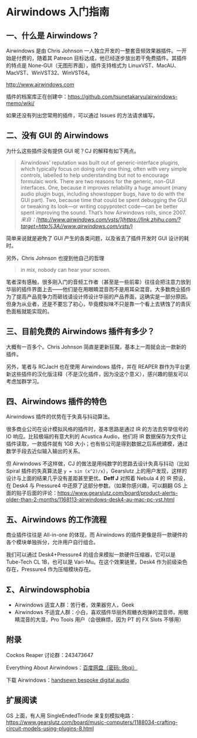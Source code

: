 # Airwindows 入门指南

## 一、什么是 Airwindows？

Airwindows 是由 Chris Johnson 一人独立开发的一整套音频效果器插件。一开始是付费的，随着其 Patreon 目标达成，他已经逐步放出若干免费插件。其插件的特点是 None-GUI（无图形界面），插件支持格式为 LinuxVST、MacAU、MacVST、WinVST32、WinVST64。

http://www.airwindows.com

插件的档案库正在创建中：https://github.com/tsunetakaryu/airwindows-memo/wiki/

如果还没有列出您常用的插件，可以通过 Issues 的方法请求编写。

## 二、没有 GUI 的 Airwindows

为什么这些插件没有提供 GUI 呢？CJ 的解释有如下两点。

> Airwindows’ reputation was built out of generic-interface plugins, which typically focus on doing only one thing, often with very simple controls, labelled to help understanding but not to encourage formulaic work. There are two reasons for the generic, non-GUI interfaces. One, because it improves reliability a huge amount (many audio plugin bugs, including showstopper bugs, have to do with the GUI part). Two, because time that could be spent debugging the GUI or tweaking its look—or writing copyprotect code—can be better spent improving the sound. That’s how Airwindows rolls, since 2007.
> *来自：[http://www.airwindows.com/vsts/](https://link.zhihu.com/?target=http%3A//www.airwindows.com/vsts/)*

简单来说就是避免了 GUI 产生的各类问题，以及省去了插件开发时 GUI 设计的耗时。

另外，Chris Johnson 也提到他自己的哲理

> in mix, nobody can hear your screen.

笔者深有感触，很多刚入门的音频工作者（甚至是一些前辈）往往会把注意力放到华丽的插件界面上去——他们是在用眼睛混音而不是用耳朵混音。大多数商业插件为了提高产品竞争力而砸钱请设计师设计华丽的产品界面，这确实是一部分原因。但身为从业者，还是不要忘了初心，毕竟模拟味不只是靠一个看上去锈蚀了的青灰色面板就能实现的。

## 三、目前免费的 Airwindows 插件有多少？

大概有一百多个。Chris Johnson 简直是更新狂魔，基本上一周就会出一款新的插件。

另外，笔者与 RCJacH 也在使用 Airwindows 插件，并在 REAPER 群作为平台更新这些插件的汉化版注释（不是汉化插件，因为没这个意义），感兴趣的朋友可以考虑加群学习。

## 四、Airwindows 插件的特色

Airwindows 插件的优势在于失真与抖动算法。

很多商业公司在设计模拟风格的插件时，基本思路是通过 IR 的方法去穷举信号的 IO 响应。比较极端的有意大利的 Acustica Audio，他们将 IR 数据保存为文件让插件读取，一款插件就有 1GB 大小；也有些公司是得到数据之后系统建模，通过数学手段去近似输入输出的关系。

但 Airwindows 不这样做，CJ 的做法是用纯数字的思路去设计失真与抖动（比如 Spiral 插件的失真算法是 `y = sin (x^2)/x`），Gearslutz 上的用户发现，这样的设计与上面的结果几乎没有差距甚至更优。**Deff J** 对照着 Nebula 4 的 IR 预设，在 Desk4 与 Pressure4 中还原了这部分参数。（如果你感兴趣，可以翻翻 GS 上面的贴子后面的评论：https://www.gearslutz.com/board/product-alerts-older-than-2-months/1168113-airwindows-desk4-au-mac-pc-vst.html

## 五、Airwindows 的工作流程

商业插件往往是 All-in-one 的体现，而 Airwindows 的插件更像是将一款硬件的各个模块单独拆分，允许用户自行组合。

我们可以通过 Desk4+Pressure4 的组合来模拟一款硬件压缩器，它可以是 Tube-Tech CL 1B，也可以是 Vari-Mu。在这个效果链里，Desk4 作为前级染色存在，Pressure4 作为压缩模块存在。

## Σ、Airwindowsphobia

- Airwindows 适宜人群：苦行者，效果器穷人，Geek
- Airwindows 不适宜人群：小白，喜欢插件华丽外观糖衣炮弹的混音师，用眼睛混音的大湿，Pro Tools 用户（会很麻烦，因为 PT 的 FX Slots 不够用）

## 附录

Cockos Reaper 讨论群：243473647

Everything About Airwindows：[百度网盘（密码: 9bqi）](https://pan.baidu.com/s/1Qtv5TdhnRhxwDC9_iu399g#list/path=%2F)

下载 Airwindows：[handsewn bespoke digital audio](http://www.airwindows.com)

## 扩展阅读

GS 上面，有人用 SingleEndedTriode 来复刻模拟电路：https://www.gearslutz.com/board/music-computers/1188034-crafting-circuit-models-using-plugins-8.html

